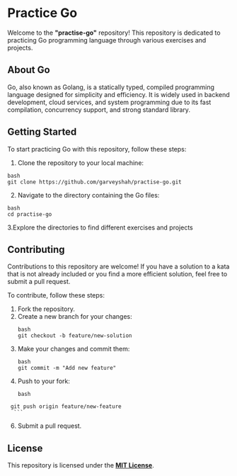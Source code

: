 # **Practice Go**

Welcome to the **"practise-go"** repository! This repository is dedicated to practicing Go programming language through various exercises and projects.

## About Go

Go, also known as Golang, is a statically typed, compiled programming language designed for simplicity and efficiency. It is widely used in backend development, cloud services, and system programming due to its fast compilation, concurrency support, and strong standard library.

## Getting Started

To start practicing Go with this repository, follow these steps:

1. Clone the repository to your local machine:

```
bash
git clone https://github.com/garveyshah/practise-go.git
```
2. Navigate to the directory containing the Go files:
```
bash
cd practise-go
```
3.Explore the directories to find different exercises and projects

## Contributing

Contributions to this repository are welcome! If you have a solution to a kata that is not already included or you find a more efficient solution, feel free to submit a pull request.

To contribute, follow these steps:

   1. Fork the repository.
   2. Create a new branch for your changes:
       ```
      bash
      git checkout -b feature/new-solution
      ```
  3. Make your changes and commit them:
      ```
      bash
     git commit -m "Add new feature"
      ```
  4.  Push to your fork:
        ```
      bash
     git push origin feature/new-feature
      ```     

  6. Submit a pull request.
     
## License

This repository is licensed under the **[MIT License](LICENSE)**.
